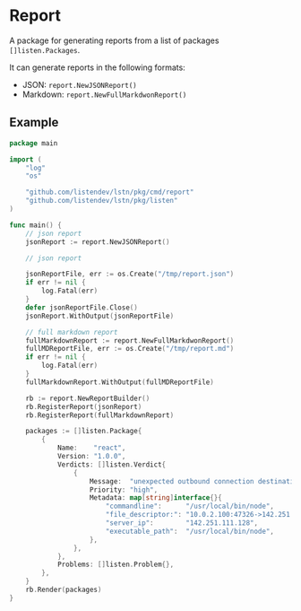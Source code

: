 
# Report

A package for generating reports from a list of packages `[]listen.Packages`.

It can generate reports in the following formats:

- JSON:  `report.NewJSONReport()`
- Markdown: `report.NewFullMarkdwonReport()`


## Example

```go
package main

import (
	"log"
	"os"

	"github.com/listendev/lstn/pkg/cmd/report"
	"github.com/listendev/lstn/pkg/listen"
)

func main() {
	// json report
	jsonReport := report.NewJSONReport()

	// json report

	jsonReportFile, err := os.Create("/tmp/report.json")
	if err != nil {
		log.Fatal(err)
	}
	defer jsonReportFile.Close()
	jsonReport.WithOutput(jsonReportFile)

	// full markdown report
	fullMarkdownReport := report.NewFullMarkdwonReport()
	fullMDReportFile, err := os.Create("/tmp/report.md")
	if err != nil {
		log.Fatal(err)
	}
	fullMarkdownReport.WithOutput(fullMDReportFile)

	rb := report.NewReportBuilder()
	rb.RegisterReport(jsonReport)
	rb.RegisterReport(fullMarkdownReport)

	packages := []listen.Package{
		{
			Name:    "react",
			Version: "1.0.0",
			Verdicts: []listen.Verdict{
				{
					Message:  "unexpected outbound connection destination",
					Priority: "high",
					Metadata: map[string]interface{}{
						"commandline":      "/usr/local/bin/node",
						"file_descriptor:": "10.0.2.100:47326->142.251.111.128:0",
						"server_ip":        "142.251.111.128",
						"executable_path":  "/usr/local/bin/node",
					},
				},
			},
			Problems: []listen.Problem{},
		},
	}
	rb.Render(packages)
}

```
